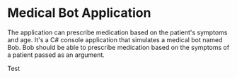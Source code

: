 # Medical Bot Application

The application can prescribe medication based on the patient's symptoms and age.
It's a C# console application that simulates a medical bot named Bob. Bob should be able to prescribe medication based on the symptoms of a patient passed as an argument.

Test